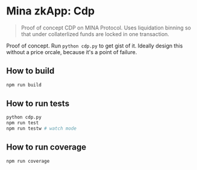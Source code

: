 # Mina zkApp: Cdp

> Proof of concept CDP on MINA Protocol. Uses liquidation binning so that under collaterlized funds are locked in one transaction.

Proof of concept. Run `python cdp.py` to get gist of it. Ideally design this without a price orcale, because it's a point of failure.

## How to build
```sh
npm run build
```
## How to run tests
```sh
python cdp.py
npm run test
npm run testw # watch mode
```
## How to run coverage
```sh
npm run coverage
```